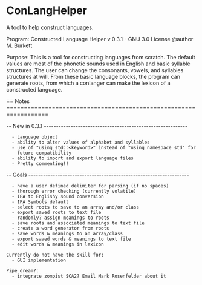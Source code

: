 # ConLangHelper
A tool to help construct languages.

 Program: Constructed Language Helper v 0.3.1 - GNU 3.0 License
 @author M. Burkett
 
 Purpose: This is a tool for constructing languages from scratch. The
          default values are most of the phonetic sounds used in English and
          basic syllable structures. The user can change the consonants,
          vowels, and syllables structures at will.
          From these basic language blocks, the program can generate roots,
          from which a conlanger can make the lexicon of a constructed
          language.
 
 == Notes ==================================================================
 
 -- New in 0.3.1 -----------------------------------------------------------
 
      - Language object
      - ability to alter values of alphabet and syllables
      - use of "using std::<keyword>" instead of "using namespace std" for
        future compatibility
      - ability to import and export language files
      - Pretty commenting!!
 
 -- Goals ------------------------------------------------------------------
 
      - have a user defined delimiter for parsing (if no spaces)
      - thorough error checking (currently volatile)
      - IPA to Englishy sound conversion
      - IPA Symbols default
      - select roots to save to an array and/or class
      - export saved roots to text file
      - randomly? assign meanings to roots
      - save roots and associated meanings to text file
      - create a word generator from roots
      - save words & meanings to an array/class
      - export saved words & meanings to text file
      - edit words & meanings in lexicon
 
    Currently do not have the skill for:
      - GUI implementation
 
    Pipe dream?:
      - integrate zompist SCA2? Email Mark Rosenfelder about it
